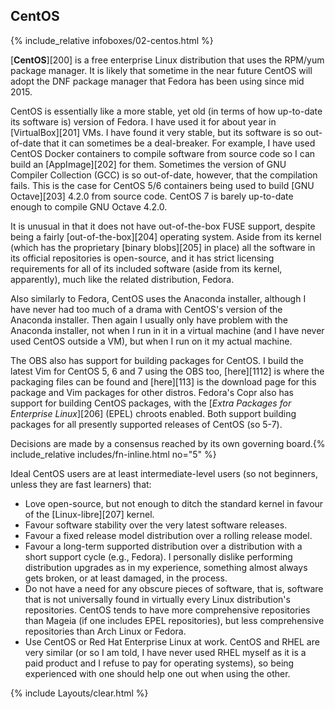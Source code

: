 ## CentOS
{% include_relative infoboxes/02-centos.html %}

[**CentOS**][200] is a free enterprise Linux distribution that uses the RPM/yum package manager. It is likely that sometime in the near future CentOS will adopt the DNF package manager that Fedora has been using since mid 2015.

CentOS is essentially like a more stable, yet old (in terms of how up-to-date its software is) version of Fedora. I have used it for about year in [VirtualBox][201] VMs. I have found it very stable, but its software is so out-of-date that it can sometimes be a deal-breaker. For example, I have used CentOS Docker containers to compile software from source code so I can build an [AppImage][202] for them. Sometimes the version of GNU Compiler Collection (GCC) is so out-of-date, however, that the compilation fails. This is the case for CentOS 5/6 containers being used to build [GNU Octave][203] 4.2.0 from source code. CentOS 7 is barely up-to-date enough to compile GNU Octave 4.2.0.

It is unusual in that it does not have out-of-the-box FUSE support, despite being a fairly [out-of-the-box][204] operating system. Aside from its kernel (which has the proprietary [binary blobs][205] in place) all the software in its official repositories is open-source, and it has strict licensing requirements for all of its included software (aside from its kernel, apparently), much like the related distribution, Fedora.

Also similarly to Fedora, CentOS uses the Anaconda installer, although I have never had too much of a drama with CentOS's version of the Anaconda installer. Then again I usually only have problem with the Anaconda installer, not when I run in it in a virtual machine (and I have never used CentOS outside a VM), but when I run on it my actual machine. 

The OBS also has support for building packages for CentOS. I build the latest Vim for CentOS 5, 6 and 7 using the OBS too, [here][1112] is where the packaging files can be found and [here][113] is the download page for this package and Vim packages for other distros. Fedora's Copr also has support for building CentOS packages, with the [*Extra Packages for Enterprise Linux*][206] (EPEL) chroots enabled. Both support building packages for all presently supported releases of CentOS (so 5-7). 

Decisions are made by a consensus reached by its own governing board.{% include_relative includes/fn-inline.html no="5" %}

Ideal CentOS users are at least intermediate-level users (so not beginners, unless they are fast learners) that:

* Love open-source, but not enough to ditch the standard kernel in favour of the [Linux-libre][207] kernel.
* Favour software stability over the very latest software releases.
* Favour a fixed release model distribution over a rolling release model.
* Favour a long-term supported distribution over a distribution with a short support cycle (e.g., Fedora). I personally dislike performing distribution upgrades as in my experience, something almost always gets broken, or at least damaged, in the process. 
* Do not have a need for any obscure pieces of software, that is, software that is not universally found in virtually every Linux distribution's repositories. CentOS tends to have more comprehensive repositories than Mageia (if one includes EPEL repositories), but less comprehensive repositories than Arch Linux or Fedora.
* Use CentOS or Red Hat Enterprise Linux at work. CentOS and RHEL are very similar (or so I am told, I have never used RHEL myself as it is a paid product and I refuse to pay for operating systems), so being experienced with one should help one out when using the other.

{% include Layouts/clear.html %}
